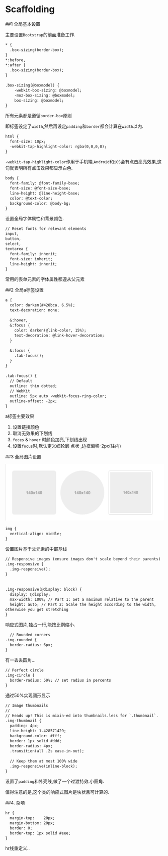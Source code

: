 # Scaffolding

##1 全局基本设置

主要设置`Bootstrap`的前面准备工作.

    * {
      .box-sizing(border-box);
    }
    *:before,
    *:after {
      .box-sizing(border-box);
    }
    
    .box-sizing(@boxmodel) {
        -webkit-box-sizing: @boxmodel;
        -moz-box-sizing: @boxmodel;
        box-sizing: @boxmodel;
    }


所有元素都是遵循`border-box`原则

即标签设定了`width`,然后再设定`padding`和`border`都会计算在`width`以内.

    html {
      font-size: 10px;
      -webkit-tap-highlight-color: rgba(0,0,0,0);
    }
    
`-webkit-tap-highlight-color`作用于手机端,`Android`和`iOS`会有点击高亮效果,这句就表明所有点击效果都显示白色.


    
    body {
      font-family: @font-family-base;
      font-size: @font-size-base;
      line-height: @line-height-base;
      color: @text-color;
      background-color: @body-bg;
    }
设置全局字体属性和背景颜色.
    
    // Reset fonts for relevant elements
    input,
    button,
    select,
    textarea {
      font-family: inherit;
      font-size: inherit;
      line-height: inherit;
    }

常用的表单元素的字体属性都遵从父元素


##2 全局a标签设置

    a {
      color: darken(#428bca, 6.5%);
      text-decoration: none;
    
      &:hover,
      &:focus {
        color: darken(@link-color, 15%);
        text-decoration: @link-hover-decoration;
      }
    
      &:focus {
        .tab-focus();
      }
    }
    
    .tab-focus() {
      // Default
      outline: thin dotted;
      // WebKit
      outline: 5px auto -webkit-focus-ring-color;
      outline-offset: -2px;
    }


a标签主要效果

1. 设置链接颜色
2. 取消无效果的下划线
3. `foces` & `hover` 时颜色加亮,下划线出现
4. 设置`focus`时,默认定义细轮廓 点状 ,边框偏移-2px(往内)


##3 全局图片设置

![图片效果](QQ20151221-9.png)

    img {
      vertical-align: middle;
    }

设置图片基于父元素的中部基线
    
    // Responsive images (ensure images don't scale beyond their parents)
    .img-responsive {
      .img-responsive();
    }
    
    
    .img-responsive(@display: block) {
      display: @display;
      max-width: 100%; // Part 1: Set a maximum relative to the parent
      height: auto; // Part 2: Scale the height according to the width, otherwise you get stretching
    }
    
响应式图片,独占一行,能按比例缩小.
    
      // Rounded corners
    .img-rounded {
      border-radius: 6px;
    }

有一丢丢圆角...
    
    // Perfect circle
    .img-circle {
      border-radius: 50%; // set radius in percents
    }
    
通过50%实现圆形显示    
    
    // Image thumbnails
    //
    // Heads up! This is mixin-ed into thumbnails.less for `.thumbnail`.
    .img-thumbnail {
      padding: 4px;
      line-height: 1.428571429;
      background-color: #fff;
      border: 1px solid #ddd;
      border-radius: 4px;
      .transition(all .2s ease-in-out);
    
      // Keep them at most 100% wide
      .img-responsive(inline-block);
    }
    
 设置了`padding`和外壳线,做了一个过渡特效.小圆角.
 
 值得注意的是,这个类的响应式图片是块状且可计算的.
 
 
##4. 杂项

    hr {
      margin-top:    20px;
      margin-bottom: 20px;
      border: 0;
      border-top: 1px solid #eee;
    }

hr线重定义..

